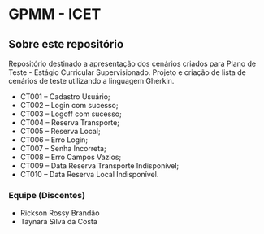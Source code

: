 # GPMM - ICET
## Sobre este repositório

Repositório destinado a apresentação dos cenários criados para Plano de Teste - Estágio Curricular Supervisionado.
Projeto e criação de lista de cenários de teste utilizando a linguagem Gherkin.
- CT001 – Cadastro Usuário;
- CT002 – Login com sucesso;
- CT003 – Logoff com sucesso;
- CT004 – Reserva Transporte;
- CT005 – Reserva Local;
- CT006 – Erro Login;
- CT007 – Senha Incorreta;
- CT008 – Erro Campos Vazios;
- CT009 – Data Reserva Transporte Indisponível;
- CT010 – Data Reserva Local Indisponível.

### Equipe (Discentes)

- Rickson Rossy Brandão
- Taynara Silva da Costa
